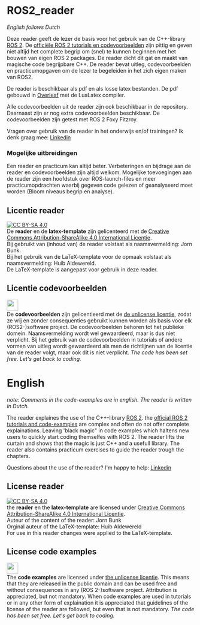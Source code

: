 # ROS2_reader
*English follows Dutch* 

Deze reader geeft de lezer de basis voor het gebruik van de C++-library [ROS 2](https://www.ros.org/). De [officiële ROS 2 tutorials en codevoorbeelden](https://docs.ros.org/en/foxy/) zijn pittig en geven niet altijd het complete begrip om (snel) te kunnen beginnen met het bouwen van eigen ROS 2 packages. De reader dicht dit gat en maakt van magische code begrijpbare C++. De reader bevat uitleg, codevoorbeelden en practicumopgaven om de lezer te begeleiden in het zich eigen maken van ROS2.

De reader is beschikbaar als pdf en als losse latex bestanden. De pdf gebouwd in [Overleaf](https://www.overleaf.com) met de LuaLatex compiler. 

Alle codevoorbeelden uit de reader zijn ook beschikbaar in de repository. Daarnaast zijn er nog extra codevoorbeelden beschikbaar. De codevoorbeelden zijn getest met ROS 2 Foxy Fitzroy. 

Vragen over gebruik van de reader in het onderwijs en/of trainingen? Ik denk graag mee: [Linkedin](https://www.linkedin.com/in/jorn-bunk-ab1aab16a/)

### Mogelijke uitbreidingen
Een reader en practicum kan altijd beter. Verbeteringen en bijdrage aan de reader en codevoorbeelden zijn altijd welkom. Mogelijke toevoegingen aan de reader zijn een hoofdstuk over ROS-launch-files en meer practicumopdrachten waarbij gegeven code gelezen of geanalyseerd moet worden (Bloom niveaus begrip en analyse).

## Licentie reader
[![CC BY-SA 4.0][cc-by-sa-shield]][cc-by-sa]  
De **reader** en de **latex-template** zijn gelicenteerd met de
[Creative Commons Attribution-ShareAlike 4.0 International Licentie][cc-by-sa].  
Bij gebruikt van (inhoud van) de reader volstaat als naamsvermelding: Jorn Bunk.  
Bij het gebruik van de LaTeX-template voor de opmaak volstaat als naamsvermelding: Huib Aldewereld.  
De LaTeX-template is aangepast voor gebruik in deze reader.

## Licentie codevoorbeelden
<img src="https://upload.wikimedia.org/wikipedia/commons/6/62/PD-icon.svg" width="30" height="30"></img>  
De **codevoorbeelden** zijn gelicentieerd met de [de unlicense licentie](https://unlicense.org/), zodat ze vrij en zonder consequenties gebruikt kunnen worden als basis voor elk (ROS2-)software project. De codevoorbeelden behoren tot het publieke domein. Naamsvermelding wordt wel gewaardeerd, maar is dus niet verplicht. Bij het gebruik van de codevoorbeelden in tutorials of andere vormen van uitleg wordt gewaardeerd als men de richtlijnen van de licentie van de reader volgt, maar ook dit is niet verplicht.  _The code has been set free. Let's get back to coding._


# English

*note: Comments in the code-examples are in english. The reader is written in Dutch.*

The reader explaines the use of the C++-library [ROS 2](https://www.ros.org/). the [official ROS 2 tutorials and code-examples](https://docs.ros.org/en/foxy/) are complex and often do not offer complete explainations. Leaving 'black magic" in code examples which haltens new users to quickly start coding themselfes with ROS 2. The reader lifts the curtain and shows that the magic is just C++ and a usefull library. The reader also contains practicum exercises to guide the reader trough the chapters.

Questions about the use of the reader? I'm happy to help: [Linkedin](https://www.linkedin.com/in/jorn-bunk-ab1aab16a/)

## License reader
[![CC BY-SA 4.0][cc-by-sa-shield]][cc-by-sa]  
the **reader** en the **latex-template** are licensed under
[Creative Commons Attribution-ShareAlike 4.0 International Licentie][cc-by-sa].  
Auteur of the content of the reader: Jorn Bunk  
Orginal auteur of the LaTeX-template: Huib Aldewereld  
For use in this reader changes were applied to the LaTeX-template.

## License code examples
<img src="https://upload.wikimedia.org/wikipedia/commons/6/62/PD-icon.svg" width="30" height="30"></img>  
The **code examples** are licensed under [the unlicense licentie](https://unlicense.org/). This means that they are released in the public domain and can be used free and without consequences in any (ROS 2-)software project. Attribution is appreciated, but not mandatory. When code examples are used in tutorials or in any other form of explaination it is appreciated that guidelines of the license of the reader are followed, but even that is not mandatory. _The code has been set free. Let's get back to coding._



[cc-by-sa]: http://creativecommons.org/licenses/by-sa/4.0/
[cc-by-sa-image]: https://licensebuttons.net/l/by-sa/4.0/88x31.png
[cc-by-sa-shield]: https://img.shields.io/badge/License-CC%20BY--SA%204.0-lightgrey.svg
